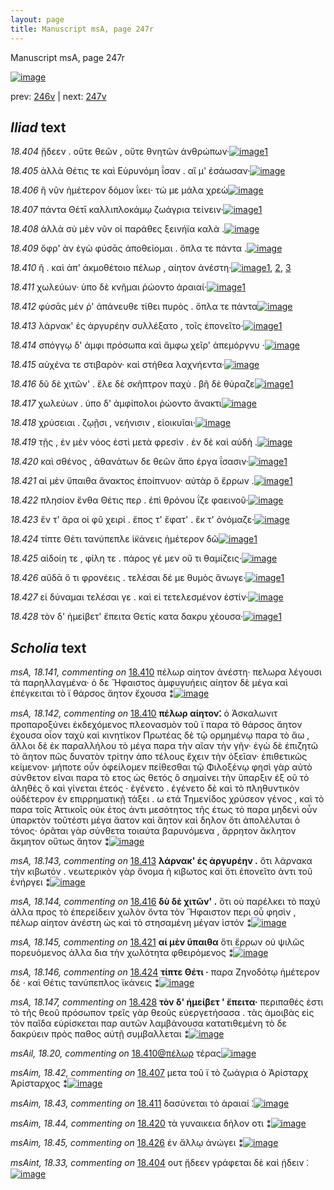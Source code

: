 ```yaml
---
layout: page
title: Manuscript msA, page 247r
---
```


Manuscript msA, page 247r

[![image](http://www.homermultitext.org/iipsrv?OBJ=IIP,1.0&FIF=/project/homer/pyramidal/deepzoom/hmt/vaimg/2017a/VA247RN_0418.tif&WID=100&CVT=JPEG)](http://www.homermultitext.org/ict2/?urn=urn:cite2:hmt:vaimg.2017a:VA247RN_0418)

prev:  [246v](../246v/) | next:  [247v](../247v/)

## *Iliad* text

*18.404* <a id="18.404"/> ᾔδεεν . οὔτε θεῶν , οὔτε θνητῶν ἀνθρώπων·[![image](http://www.homermultitext.org/iipsrv?OBJ=IIP,1.0&FIF=/project/homer/pyramidal/deepzoom/hmt/vaimg/2017a/VA247RN_0418.tif&RGN=0.19,0.2074,0.414,0.0353&WID=1000&CVT=JPEG)](http://www.homermultitext.org/ict2/?urn=urn:cite2:hmt:vaimg.2017a:VA247RN_0418@0.19,0.2074,0.414,0.0353)[1](#msAint_18.33)

*18.405* <a id="18.405"/> ἀλλὰ Θέτις τε καὶ Εὐρυνόμη ΐσαν . αἵ μ' ἐσάωσαν·[![image](http://www.homermultitext.org/iipsrv?OBJ=IIP,1.0&FIF=/project/homer/pyramidal/deepzoom/hmt/vaimg/2017a/VA247RN_0418.tif&RGN=0.19,0.2322,0.42,0.0278&WID=1000&CVT=JPEG)](http://www.homermultitext.org/ict2/?urn=urn:cite2:hmt:vaimg.2017a:VA247RN_0418@0.19,0.2322,0.42,0.0278)

*18.406* <a id="18.406"/> ἣ νῦν ἡμέτερον δόμον ΐκει· τώ με μάλα χρεὼ[![image](http://www.homermultitext.org/iipsrv?OBJ=IIP,1.0&FIF=/project/homer/pyramidal/deepzoom/hmt/vaimg/2017a/VA247RN_0418.tif&RGN=0.188,0.2494,0.422,0.0316&WID=1000&CVT=JPEG)](http://www.homermultitext.org/ict2/?urn=urn:cite2:hmt:vaimg.2017a:VA247RN_0418@0.188,0.2494,0.422,0.0316)

*18.407* <a id="18.407"/> πάντα Θέτῑ καλλιπλοκάμῳ ζωάγρια τείνειν·[![image](http://www.homermultitext.org/iipsrv?OBJ=IIP,1.0&FIF=/project/homer/pyramidal/deepzoom/hmt/vaimg/2017a/VA247RN_0418.tif&RGN=0.186,0.2682,0.422,0.0323&WID=1000&CVT=JPEG)](http://www.homermultitext.org/ict2/?urn=urn:cite2:hmt:vaimg.2017a:VA247RN_0418@0.186,0.2682,0.422,0.0323)[1](#msAim_18.42)

*18.408* <a id="18.408"/> ἀλλὰ σὺ μὲν νῦν οἱ παράθες ξεινήϊα καλὰ .[![image](http://www.homermultitext.org/iipsrv?OBJ=IIP,1.0&FIF=/project/homer/pyramidal/deepzoom/hmt/vaimg/2017a/VA247RN_0418.tif&RGN=0.186,0.2832,0.387,0.0368&WID=1000&CVT=JPEG)](http://www.homermultitext.org/ict2/?urn=urn:cite2:hmt:vaimg.2017a:VA247RN_0418@0.186,0.2832,0.387,0.0368)

*18.409* <a id="18.409"/> ὄφρ' ὰν ἐγὼ φύσᾱς ἀποθείομαι . ὅπλα τε πάντα .[![image](http://www.homermultitext.org/iipsrv?OBJ=IIP,1.0&FIF=/project/homer/pyramidal/deepzoom/hmt/vaimg/2017a/VA247RN_0418.tif&RGN=0.18,0.305,0.44,0.0346&WID=1000&CVT=JPEG)](http://www.homermultitext.org/ict2/?urn=urn:cite2:hmt:vaimg.2017a:VA247RN_0418@0.18,0.305,0.44,0.0346)

*18.410* <a id="18.410"/> ῆ . καὶ ἀπ' ἀκμοθέτοιο πέλωρ , αίητον ἀνέστη·[![image](http://www.homermultitext.org/iipsrv?OBJ=IIP,1.0&FIF=/project/homer/pyramidal/deepzoom/hmt/vaimg/2017a/VA247RN_0418.tif&RGN=0.181,0.3216,0.418,0.0383&WID=1000&CVT=JPEG)](http://www.homermultitext.org/ict2/?urn=urn:cite2:hmt:vaimg.2017a:VA247RN_0418@0.181,0.3216,0.418,0.0383)[1](#msA_18.142), [2](#msAil_18.20), [3](#msA_18.141)

*18.411* <a id="18.411"/> χωλεύων· ὑπο δὲ κνῆμαι ῥώοντο ἁραιαί·[![image](http://www.homermultitext.org/iipsrv?OBJ=IIP,1.0&FIF=/project/homer/pyramidal/deepzoom/hmt/vaimg/2017a/VA247RN_0418.tif&RGN=0.182,0.3441,0.388,0.0301&WID=1000&CVT=JPEG)](http://www.homermultitext.org/ict2/?urn=urn:cite2:hmt:vaimg.2017a:VA247RN_0418@0.182,0.3441,0.388,0.0301)[1](#msAim_18.43)

*18.412* <a id="18.412"/> φύσᾱς μέν ῥ' ἀπάνευθε τίθει πυρὸς . ὅπλα τε πάντα[![image](http://www.homermultitext.org/iipsrv?OBJ=IIP,1.0&FIF=/project/homer/pyramidal/deepzoom/hmt/vaimg/2017a/VA247RN_0418.tif&RGN=0.183,0.3599,0.454,0.0338&WID=1000&CVT=JPEG)](http://www.homermultitext.org/ict2/?urn=urn:cite2:hmt:vaimg.2017a:VA247RN_0418@0.183,0.3599,0.454,0.0338)

*18.413* <a id="18.413"/> λάρνακ' ἐς ἀργυρέην συλλέξατο , τοῖς ἐπονεῖτο·[![image](http://www.homermultitext.org/iipsrv?OBJ=IIP,1.0&FIF=/project/homer/pyramidal/deepzoom/hmt/vaimg/2017a/VA247RN_0418.tif&RGN=0.18,0.3802,0.436,0.0368&WID=1000&CVT=JPEG)](http://www.homermultitext.org/ict2/?urn=urn:cite2:hmt:vaimg.2017a:VA247RN_0418@0.18,0.3802,0.436,0.0368)[1](#msA_18.143)

*18.414* <a id="18.414"/> σπόγγῳ δ' ἀμφι πρόσωπα καὶ ἄμφω χεῖρ' ἀπεμόργνυ ·[![image](http://www.homermultitext.org/iipsrv?OBJ=IIP,1.0&FIF=/project/homer/pyramidal/deepzoom/hmt/vaimg/2017a/VA247RN_0418.tif&RGN=0.18,0.4012,0.47,0.0323&WID=1000&CVT=JPEG)](http://www.homermultitext.org/ict2/?urn=urn:cite2:hmt:vaimg.2017a:VA247RN_0418@0.18,0.4012,0.47,0.0323)

*18.415* <a id="18.415"/> αὐχένα τε στιβαρὸν· καὶ στήθεα λαχνήεντα·[![image](http://www.homermultitext.org/iipsrv?OBJ=IIP,1.0&FIF=/project/homer/pyramidal/deepzoom/hmt/vaimg/2017a/VA247RN_0418.tif&RGN=0.179,0.42,0.417,0.0301&WID=1000&CVT=JPEG)](http://www.homermultitext.org/ict2/?urn=urn:cite2:hmt:vaimg.2017a:VA247RN_0418@0.179,0.42,0.417,0.0301)

*18.416* <a id="18.416"/> δῦ δὲ χιτῶν' . ἕλε δὲ σκῆπτρον παχὺ . βῆ δὲ θύραζε[![image](http://www.homermultitext.org/iipsrv?OBJ=IIP,1.0&FIF=/project/homer/pyramidal/deepzoom/hmt/vaimg/2017a/VA247RN_0418.tif&RGN=0.188,0.4418,0.451,0.0361&WID=1000&CVT=JPEG)](http://www.homermultitext.org/ict2/?urn=urn:cite2:hmt:vaimg.2017a:VA247RN_0418@0.188,0.4418,0.451,0.0361)[1](#msA_18.144)

*18.417* <a id="18.417"/> χωλεύων . ὑπο δ' ἀμφίπολοι ῥώοντο ἄνακτι[![image](http://www.homermultitext.org/iipsrv?OBJ=IIP,1.0&FIF=/project/homer/pyramidal/deepzoom/hmt/vaimg/2017a/VA247RN_0418.tif&RGN=0.184,0.4598,0.408,0.0316&WID=1000&CVT=JPEG)](http://www.homermultitext.org/ict2/?urn=urn:cite2:hmt:vaimg.2017a:VA247RN_0418@0.184,0.4598,0.408,0.0316)

*18.418* <a id="18.418"/> χρύσειαι . ζῳῇσι , νεήνισιν , εἰοικυῖαι·[![image](http://www.homermultitext.org/iipsrv?OBJ=IIP,1.0&FIF=/project/homer/pyramidal/deepzoom/hmt/vaimg/2017a/VA247RN_0418.tif&RGN=0.188,0.4778,0.358,0.0293&WID=1000&CVT=JPEG)](http://www.homermultitext.org/ict2/?urn=urn:cite2:hmt:vaimg.2017a:VA247RN_0418@0.188,0.4778,0.358,0.0293)

*18.419* <a id="18.419"/> τῇς , ἐν μὲν νόος ἐστὶ μετὰ φρεσὶν . ἐν δὲ καὶ αὐδὴ .[![image](http://www.homermultitext.org/iipsrv?OBJ=IIP,1.0&FIF=/project/homer/pyramidal/deepzoom/hmt/vaimg/2017a/VA247RN_0418.tif&RGN=0.187,0.4966,0.435,0.0323&WID=1000&CVT=JPEG)](http://www.homermultitext.org/ict2/?urn=urn:cite2:hmt:vaimg.2017a:VA247RN_0418@0.187,0.4966,0.435,0.0323)

*18.420* <a id="18.420"/> καὶ σθένος , ἀθανάτων δε θεῶν ἄπο έργα ΐσασιν·[![image](http://www.homermultitext.org/iipsrv?OBJ=IIP,1.0&FIF=/project/homer/pyramidal/deepzoom/hmt/vaimg/2017a/VA247RN_0418.tif&RGN=0.189,0.5154,0.441,0.0323&WID=1000&CVT=JPEG)](http://www.homermultitext.org/ict2/?urn=urn:cite2:hmt:vaimg.2017a:VA247RN_0418@0.189,0.5154,0.441,0.0323)[1](#msAim_18.44)

*18.421* <a id="18.421"/> αἱ μὲν ὕπαιθα ἄνακτος ἐποίπνυον· αὐτὰρ ὃ ἔρρων .[![image](http://www.homermultitext.org/iipsrv?OBJ=IIP,1.0&FIF=/project/homer/pyramidal/deepzoom/hmt/vaimg/2017a/VA247RN_0418.tif&RGN=0.19,0.5312,0.459,0.0361&WID=1000&CVT=JPEG)](http://www.homermultitext.org/ict2/?urn=urn:cite2:hmt:vaimg.2017a:VA247RN_0418@0.19,0.5312,0.459,0.0361)[1](#msA_18.145)

*18.422* <a id="18.422"/> πλησίον ἔνθα Θέτις περ . ἐπὶ θρόνου ΐζε φαεινοῦ·[![image](http://www.homermultitext.org/iipsrv?OBJ=IIP,1.0&FIF=/project/homer/pyramidal/deepzoom/hmt/vaimg/2017a/VA247RN_0418.tif&RGN=0.188,0.553,0.455,0.0323&WID=1000&CVT=JPEG)](http://www.homermultitext.org/ict2/?urn=urn:cite2:hmt:vaimg.2017a:VA247RN_0418@0.188,0.553,0.455,0.0323)

*18.423* <a id="18.423"/> ἔν τ' ἄρα οἱ φῦ χειρί . ἔπος τ' ἔφατ' . ἔκ τ' ὀνόμαζε·[![image](http://www.homermultitext.org/iipsrv?OBJ=IIP,1.0&FIF=/project/homer/pyramidal/deepzoom/hmt/vaimg/2017a/VA247RN_0418.tif&RGN=0.181,0.5702,0.433,0.0361&WID=1000&CVT=JPEG)](http://www.homermultitext.org/ict2/?urn=urn:cite2:hmt:vaimg.2017a:VA247RN_0418@0.181,0.5702,0.433,0.0361)

*18.424* <a id="18.424"/> τίπτε Θέτι τανύπεπλε ἱ̈κάνεις ἡμέτερον δῶ[![image](http://www.homermultitext.org/iipsrv?OBJ=IIP,1.0&FIF=/project/homer/pyramidal/deepzoom/hmt/vaimg/2017a/VA247RN_0418.tif&RGN=0.185,0.5905,0.42,0.0301&WID=1000&CVT=JPEG)](http://www.homermultitext.org/ict2/?urn=urn:cite2:hmt:vaimg.2017a:VA247RN_0418@0.185,0.5905,0.42,0.0301)[1](#msA_18.146)

*18.425* <a id="18.425"/> αἰδοίη τε , φίλη τε . πάρος γέ μεν οὔ τι θαμίζεις·[![image](http://www.homermultitext.org/iipsrv?OBJ=IIP,1.0&FIF=/project/homer/pyramidal/deepzoom/hmt/vaimg/2017a/VA247RN_0418.tif&RGN=0.187,0.6116,0.42,0.0308&WID=1000&CVT=JPEG)](http://www.homermultitext.org/ict2/?urn=urn:cite2:hmt:vaimg.2017a:VA247RN_0418@0.187,0.6116,0.42,0.0308)

*18.426* <a id="18.426"/> αὔδᾱ ὅ τι φρονέεις . τελέσαι δέ με θυμὸς ἄνωγε·[![image](http://www.homermultitext.org/iipsrv?OBJ=IIP,1.0&FIF=/project/homer/pyramidal/deepzoom/hmt/vaimg/2017a/VA247RN_0418.tif&RGN=0.187,0.6273,0.432,0.0338&WID=1000&CVT=JPEG)](http://www.homermultitext.org/ict2/?urn=urn:cite2:hmt:vaimg.2017a:VA247RN_0418@0.187,0.6273,0.432,0.0338)[1](#msAim_18.45)

*18.427* <a id="18.427"/> εἰ δύναμαι τελέσαι γε . καὶ εἰ τετελεσμένον ἐστίν·[![image](http://www.homermultitext.org/iipsrv?OBJ=IIP,1.0&FIF=/project/homer/pyramidal/deepzoom/hmt/vaimg/2017a/VA247RN_0418.tif&RGN=0.188,0.6461,0.432,0.0323&WID=1000&CVT=JPEG)](http://www.homermultitext.org/ict2/?urn=urn:cite2:hmt:vaimg.2017a:VA247RN_0418@0.188,0.6461,0.432,0.0323)

*18.428* <a id="18.428"/> τὸν δ' ἠμείβετ' ἔπειτα Θετίς κατα δακρυ χέουσα·[![image](http://www.homermultitext.org/iipsrv?OBJ=IIP,1.0&FIF=/project/homer/pyramidal/deepzoom/hmt/vaimg/2017a/VA247RN_0418.tif&RGN=0.185,0.6649,0.438,0.0376&WID=1000&CVT=JPEG)](http://www.homermultitext.org/ict2/?urn=urn:cite2:hmt:vaimg.2017a:VA247RN_0418@0.185,0.6649,0.438,0.0376)[1](#msA_18.147)

## *Scholia* text

*msA, 18.141, commenting on* [18.410](#18.410)  <a id="msA_18.141"/> πέλωρ αίητον ἀνέστη· πελωρα λέγουσι τὰ παρηλλαγμένα· ὁ δε Ἥφαιστος ἀμφυγυήεις αίητον δὲ μέγα καὶ ἐπέγκειται τὸ ϊ θάρσος ἄητον ἔχουσα ⁑[![image](http://www.homermultitext.org/iipsrv?OBJ=IIP,1.0&FIF=/project/homer/pyramidal/deepzoom/hmt/vaimg/2017a/VA247RN_0418.tif&RGN=0.616,0.2645,0.22,0.0766&WID=1000&CVT=JPEG)](http://www.homermultitext.org/ict2/?urn=urn:cite2:hmt:vaimg.2017a:VA247RN_0418@0.616,0.2645,0.22,0.0766)

*msA, 18.142, commenting on* [18.410](#18.410)  <a id="msA_18.142"/> **πέλωρ αίητον⁚** ὁ Ἀσκαλωνιτ προπαροξύνει ἐκδεχόμενος πλεονασμὸν τοῦ ϊ παρα τὸ θάρσος ἄητον ἐχουσα οἷον ταχὺ καὶ κινητίκον Πρωτέας δὲ τῷ ορμημένῳ παρα τὸ ἄω , ἄλλοι δὲ ἐκ παραλλήλου τὸ μέγα παρα τὴν αῖαν τὴν γῆν· ἐγὼ δὲ ἐπιζητῶ τὸ ἄητον πῶς δυνατὸν τρίτην ἀπο τέλους ἔχειν τὴν ὀξεῖαν· ἐπιθετικῶς κείμενον· μήποτε οὖν ὀφείλομεν πείθεσθαι τῷ Φιλοξένῳ φησὶ γὰρ αὐτὸ σύνθετον εῖναι παρα τὸ ετος ὡς θετός ὃ σημαίνει τὴν ὕπαρξιν ἐξ οῦ τὸ ἀληθὲς ὃ καὶ γίνεται ἐτεός · ἐγένετο . ἐγένετο δὲ καὶ τὸ πληθυντικὸν οὐδέτερον ἐν επιρρηματικῇ τάξει . ω ετά Τημενίδος χρύσεον γένος , καὶ τὸ παρα τοῖς Ἀττικοῖς οὐκ έτος ἀντι μεσότητος τῆς έτως τὸ παρα μηδενὶ οὖν ὑπαρκτὸν τοῦτέστι μέγα ἄατον καὶ ἄητον καὶ δηλον ὅτι ἀπολέλυται ὁ τόνος· ὁρᾶται γὰρ σύνθετα τοιαύτα βαρυνόμενα , ἄρρητον ἄκλητον ἄκμητον οὕτως ἄητον ⁑[![image](http://www.homermultitext.org/iipsrv?OBJ=IIP,1.0&FIF=/project/homer/pyramidal/deepzoom/hmt/vaimg/2017a/VA247RN_0418.tif&RGN=0.616,0.3306,0.226,0.2757&WID=1000&CVT=JPEG)](http://www.homermultitext.org/ict2/?urn=urn:cite2:hmt:vaimg.2017a:VA247RN_0418@0.616,0.3306,0.226,0.2757)

*msA, 18.143, commenting on* [18.413](#18.413)  <a id="msA_18.143"/> **λάρνακ' ἐς ἀργυρέην .** ὅτι λάρνακα τὴν κιβωτόν . νεωτερικὸν γὰρ ὄνομα ἡ κιβωτος καὶ ὅτι ἐπονεῖτο ἀντι τοῦ ἐνήργει ⁑[![image](http://www.homermultitext.org/iipsrv?OBJ=IIP,1.0&FIF=/project/homer/pyramidal/deepzoom/hmt/vaimg/2017a/VA247RN_0418.tif&RGN=0.637,0.595,0.191,0.0556&WID=1000&CVT=JPEG)](http://www.homermultitext.org/ict2/?urn=urn:cite2:hmt:vaimg.2017a:VA247RN_0418@0.637,0.595,0.191,0.0556)

*msA, 18.144, commenting on* [18.416](#18.416)  <a id="msA_18.144"/> **δὺ δὲ χιτῶν' .** ὅτι οὐ παρέλκει τὸ παχύ ἀλλα προς τὸ ἐπερείδειν χωλὸν ὄντα τὸν Ἥφαιστον περι οὗ φησὶν , πέλωρ αίητον ἀνέστη ὡς καὶ τὸ στησαμένη μέγαν ἱστόν ⁑[![image](http://www.homermultitext.org/iipsrv?OBJ=IIP,1.0&FIF=/project/homer/pyramidal/deepzoom/hmt/vaimg/2017a/VA247RN_0418.tif&RGN=0.639,0.6409,0.192,0.0676&WID=1000&CVT=JPEG)](http://www.homermultitext.org/ict2/?urn=urn:cite2:hmt:vaimg.2017a:VA247RN_0418@0.639,0.6409,0.192,0.0676)

*msA, 18.145, commenting on* [18.421](#18.421)  <a id="msA_18.145"/> **αἱ μὲν ὕπαιθα** ὅτι ἔρρων οὐ ψιλῶς πορευόμενος ἀλλα δια τὴν χωλότητα φθειρόμενος ⁑[![image](http://www.homermultitext.org/iipsrv?OBJ=IIP,1.0&FIF=/project/homer/pyramidal/deepzoom/hmt/vaimg/2017a/VA247RN_0418.tif&RGN=0.175,0.6927,0.643,0.0398&WID=1000&CVT=JPEG)](http://www.homermultitext.org/ict2/?urn=urn:cite2:hmt:vaimg.2017a:VA247RN_0418@0.175,0.6927,0.643,0.0398)

*msA, 18.146, commenting on* [18.424](#18.424)  <a id="msA_18.146"/> **τίπτε Θέτι ·** παρα Ζηνοδότῳ ἡμέτερον δέ · καὶ Θέτις τανύπεπλος ϊκάνεις ⁑[![image](http://www.homermultitext.org/iipsrv?OBJ=IIP,1.0&FIF=/project/homer/pyramidal/deepzoom/hmt/vaimg/2017a/VA247RN_0418.tif&RGN=0.276,0.7002,0.472,0.0458&WID=1000&CVT=JPEG)](http://www.homermultitext.org/ict2/?urn=urn:cite2:hmt:vaimg.2017a:VA247RN_0418@0.276,0.7002,0.472,0.0458)

*msA, 18.147, commenting on* [18.428](#18.428)  <a id="msA_18.147"/> **τὸν δ' ἡμείβετ ' ἔπειτα·** περιπαθές ἐστι τὸ τῆς θεοῦ πρόσωπον τρεῖς γὰρ θεοῦς εὐεργετήσασα . τὰς ἀμοιβὰς εἰς τὸν παῖδα εὑρίσκεται παρ αυτῶν λαμβάνουσα κατατιθεμένη τὸ δε δακρύειν πρὸς παθος αὐτῇ συμβαλλεται ⁑[![image](http://www.homermultitext.org/iipsrv?OBJ=IIP,1.0&FIF=/project/homer/pyramidal/deepzoom/hmt/vaimg/2017a/VA247RN_0418.tif&RGN=0.171,0.7168,0.641,0.0541&WID=1000&CVT=JPEG)](http://www.homermultitext.org/ict2/?urn=urn:cite2:hmt:vaimg.2017a:VA247RN_0418@0.171,0.7168,0.641,0.0541)

*msAil, 18.20, commenting on* [18.410@πέλωρ](#18.410@πέλωρ)  <a id="msAil_18.20"/> τέρας[![image](http://www.homermultitext.org/iipsrv?OBJ=IIP,1.0&FIF=/project/homer/pyramidal/deepzoom/hmt/vaimg/2017a/VA247RN_0418.tif&RGN=0.41,0.3261,0.052,0.0173&WID=1000&CVT=JPEG)](http://www.homermultitext.org/ict2/?urn=urn:cite2:hmt:vaimg.2017a:VA247RN_0418@0.41,0.3261,0.052,0.0173)

*msAim, 18.42, commenting on* [18.407](#18.407)  <a id="msAim_18.42"/> μετα τοῦ ϊ τὸ ζωάγρια ὁ Ἀρίσταρχ Ἀρίσταρχος ⁑[![image](http://www.homermultitext.org/iipsrv?OBJ=IIP,1.0&FIF=/project/homer/pyramidal/deepzoom/hmt/vaimg/2017a/VA247RN_0418.tif&RGN=0.577,0.2855,0.042,0.0376&WID=1000&CVT=JPEG)](http://www.homermultitext.org/ict2/?urn=urn:cite2:hmt:vaimg.2017a:VA247RN_0418@0.577,0.2855,0.042,0.0376)

*msAim, 18.43, commenting on* [18.411](#18.411)  <a id="msAim_18.43"/> δασύνεται τὸ ἁραιαί ⁚[![image](http://www.homermultitext.org/iipsrv?OBJ=IIP,1.0&FIF=/project/homer/pyramidal/deepzoom/hmt/vaimg/2017a/VA247RN_0418.tif&RGN=0.553,0.3531,0.066,0.0263&WID=1000&CVT=JPEG)](http://www.homermultitext.org/ict2/?urn=urn:cite2:hmt:vaimg.2017a:VA247RN_0418@0.553,0.3531,0.066,0.0263)

*msAim, 18.44, commenting on* [18.420](#18.420)  <a id="msAim_18.44"/> τὰ γυναικεια δὴλον οτι ⁑[![image](http://www.homermultitext.org/iipsrv?OBJ=IIP,1.0&FIF=/project/homer/pyramidal/deepzoom/hmt/vaimg/2017a/VA247RN_0418.tif&RGN=0.552,0.5222,0.084,0.0203&WID=1000&CVT=JPEG)](http://www.homermultitext.org/ict2/?urn=urn:cite2:hmt:vaimg.2017a:VA247RN_0418@0.552,0.5222,0.084,0.0203)

*msAim, 18.45, commenting on* [18.426](#18.426)  <a id="msAim_18.45"/> ἐν ἄλλῳ ἀνώγει ⁑[![image](http://www.homermultitext.org/iipsrv?OBJ=IIP,1.0&FIF=/project/homer/pyramidal/deepzoom/hmt/vaimg/2017a/VA247RN_0418.tif&RGN=0.601,0.6198,0.049,0.0503&WID=1000&CVT=JPEG)](http://www.homermultitext.org/ict2/?urn=urn:cite2:hmt:vaimg.2017a:VA247RN_0418@0.601,0.6198,0.049,0.0503)

*msAint, 18.33, commenting on* [18.404](#18.404)  <a id="msAint_18.33"/> ουτ ᾔδεεν γράφεται δὲ καὶ ῄδειν ⁚[![image](http://www.homermultitext.org/iipsrv?OBJ=IIP,1.0&FIF=/project/homer/pyramidal/deepzoom/hmt/vaimg/2017a/VA247RN_0418.tif&RGN=0.118,0.2089,0.081,0.0323&WID=1000&CVT=JPEG)](http://www.homermultitext.org/ict2/?urn=urn:cite2:hmt:vaimg.2017a:VA247RN_0418@0.118,0.2089,0.081,0.0323)